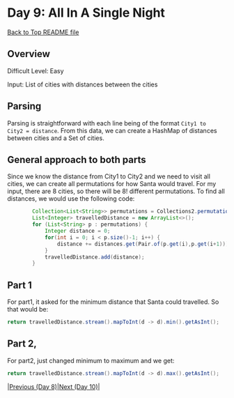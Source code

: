 # Day 9: All In A Single Night

[Back to Top README file](../../../README.md)
## Overview
Difficult Level: Easy

Input: List of cities with distances between the cities

## Parsing
Parsing is straightforward with each line being of the format `City1 to 
City2 = distance`. From this data, we can create a HashMap of distances between
cities and a Set of cities.

## General approach to both parts
Since we know the distance from City1 to City2 and we need to visit all cities, we
can create all permutations for how Santa would travel. For my input, there are 8
cities, so there will be 8! different permutations. To find all distances, we
would use the following code:

```java
        Collection<List<String>> permutations = Collections2.permutations(places);
        List<Integer> travelledDistance = new ArrayList<>();
        for (List<String> p : permutations) {
            Integer distance = 0;
            for(int i = 0; i < p.size()-1; i++) {
                distance += distances.get(Pair.of(p.get(i),p.get(i+1)));
            }
            travelledDistance.add(distance);
        }
```

## Part 1
For part1, it asked for the minimum distance that Santa could travelled. So that would be:

```java
return travelledDistance.stream().mapToInt(d -> d).min().getAsInt();
```

## Part 2,
For part2, just changed minimum to maximum and we get:
```java
return travelledDistance.stream().mapToInt(d -> d).max().getAsInt();
```

|[Previous (Day 8)](../day08/README.md)|[Next (Day 10)](../day10/README.md)|